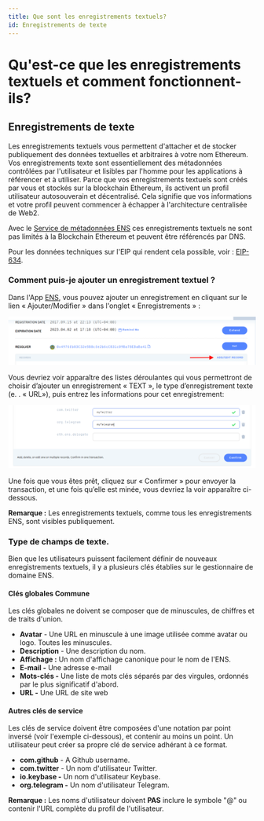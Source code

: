 ```yaml
---
title: Que sont les enregistrements textuels?
id: Enregistrements de texte
---
```


# Qu'est-ce que les enregistrements textuels et comment fonctionnent-ils?

## Enregistrements de texte

Les enregistrements textuels vous permettent d'attacher et de stocker publiquement des données textuelles et arbitraires à votre nom Ethereum. Vos enregistrements texte sont essentiellement des métadonnées contrôlées par l'utilisateur et lisibles par l'homme pour les applications à référencer et à utiliser. Parce que vos enregistrements textuels sont créés par vous et stockés sur la blockchain Ethereum, ils activent un profil utilisateur autosouverain et décentralisé. Cela signifie que vos informations et votre profil peuvent commencer à échapper à l'architecture centralisée de Web2.

Avec le [Service de métadonnées ENS](https://metadata.ens.domains/docs) ces enregistrements textuels ne sont pas limités à la Blockchain Ethereum et peuvent être référencés par DNS.

Pour les données techniques sur l'EIP qui rendent cela possible, voir : [EIP-634](https://eips.ethereum.org/EIPS/eip-634).

### Comment puis-je ajouter un enregistrement textuel ?

Dans l'App [ENS](https://app.ens.domains), vous pouvez ajouter un enregistrement en cliquant sur le lien « Ajouter/Modifier » dans l'onglet « Enregistrements » :

![Ajouter/Modifier les enregistrements](./img/text-records-1.png "Ajouter/Modifier vos enregistrements textuels.")

Vous devriez voir apparaître des listes déroulantes qui vous permettront de choisir d’ajouter un enregistrement « TEXT », le type d’enregistrement texte (e. . « URL»), puis entrez les informations pour cet enregistrement:

![Ajoutez votre texte.](./img/text-records-2.png "Ajoutez votre texte aux champs.")

Une fois que vous êtes prêt, cliquez sur « Confirmer » pour envoyer la transaction, et une fois qu’elle est minée, vous devriez la voir apparaître ci-dessous.

**Remarque :** Les enregistrements textuels, comme tous les enregistrements ENS, sont visibles publiquement.


### Type de champs de texte.

Bien que les utilisateurs puissent facilement définir de nouveaux enregistrements textuels, il y a plusieurs clés établies sur le gestionnaire de domaine ENS.

#### Clés globales Commune

Les clés globales ne doivent se composer que de minuscules, de chiffres et de traits d'union.

* **Avatar** - Une URL en minuscule à une image utilisée comme avatar ou logo. Toutes les minuscules.
* **Description** - Une description du nom.
* **Affichage :** Un nom d'affichage canonique pour le nom de l'ENS.
* **E-mail -** Une adresse e-mail
* **Mots-clés -** Une liste de mots clés séparés par des virgules, ordonnés par le plus significatif d'abord.
* **URL -** Une URL de site web

#### Autres clés de service

Les clés de service doivent être composées d'une notation par point inversé (voir l'exemple ci-dessous), et contenir au moins un point. Un utilisateur peut créer sa propre clé de service adhérant à ce format.

* **com.github** - A Github username.
* **com.twitter** - Un nom d'utilisateur Twitter.
* **io.keybase -** Un nom d'utilisateur Keybase.
* **org.telegram -** Un nom d'utilisateur Telegram.


**Remarque :** Les noms d'utilisateur doivent **PAS** inclure le symbole "@" ou contenir l'URL complète du profil de l'utilisateur.

